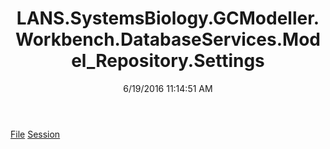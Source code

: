 ﻿---
title: LANS.SystemsBiology.GCModeller.Workbench.DatabaseServices.Model_Repository.Settings
date: 6/19/2016 11:14:51 AM
---

[File](T-LANS.SystemsBiology.GCModeller.Workbench.DatabaseServices.Model_Repository.Settings.File.html)
[Session](T-LANS.SystemsBiology.GCModeller.Workbench.DatabaseServices.Model_Repository.Settings.Session.html)
